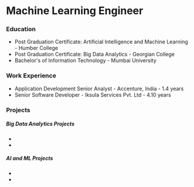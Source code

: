 # Machine Learning Engineer

### Education
- Post Graduation Certificate: Artificial Intelligence and Machine Learning - Humber College
- Post Graduation Certificate: Big Data Analytics - Georgian College
- Bachelor's of Information Technology - Mumbai University

### Work Experience
- Application Development Senior Analyst - Accenture, India - 1.4 years
- Senior Software Developer - Iksula Services Pvt. Ltd - 4.10 years

### Projects
##### Big Data Analytics Projects
  -
  -
##### AI and ML Projects
  - 
  - 
